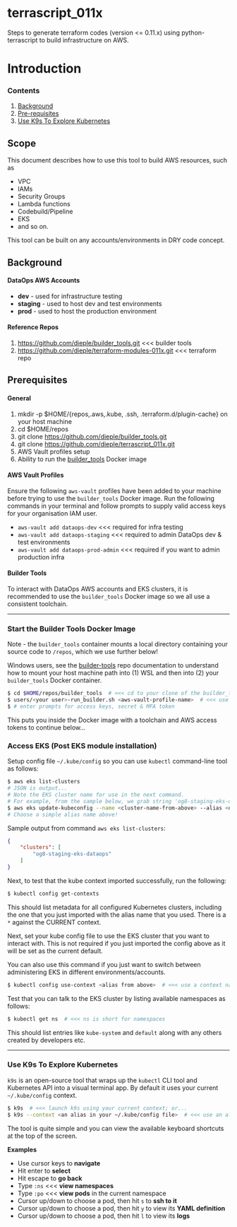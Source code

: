 # terrascript_011x

Steps to generate terraform codes (version <= 0.11.x) using python-terrascript to build infrastructure on AWS.

# Introduction

### Contents

1. [Background](#Background)
1. [Pre-requisites](#Prerequisites)
1. [Use K9s To Explore Kubernetes](#Use-K9s-To-Explore-Kubernetes)


## Scope

This document describes how to use this tool to build AWS resources, such as 
* VPC 
* IAMs
* Security Groups
* Lambda functions
* Codebuild/Pipeline
* EKS
* and so on.  

This tool can be built on any accounts/environments in DRY code concept.

## Background

#### DataOps AWS Accounts

* __dev__ - used for infrastructure testing
* __staging__ - used to host dev and test environments
* __prod__ - used to host the production environment

#### Reference Repos

1. https://github.com/dieple/builder_tools.git <<< builder tools
1. https://github.com/dieple/terraform-modules-011x.git <<< terraform repo


## Prerequisites

#### General 

1. mkdir -p $HOME/{repos,.aws,.kube, .ssh, .terraform.d/plugin-cache} on your host machine
1. cd $HOME/repos
1. git clone https://github.com/dieple/builder_tools.git
1. git clone https://github.com/dieple/terrascript_011x.git
1. AWS Vault profiles setup 
1. Ability to run the [builder_tools](https://github.com/dieple/builder_tools.git) Docker image

#### AWS Vault Profiles 

Ensure the following `aws-vault` profiles have been added to your machine before trying
to use the `builder_tools` Docker image. Run the following commands in your terminal 
and follow prompts to supply valid access keys for your organisation IAM user.

* ```aws-vault add dataops-dev``` <<< required for infra testing
* ```aws-vault add dataops-staging``` <<< required to admin DataOps dev & test environments
* ```aws-vault add dataops-prod-admin``` <<< required if you want to admin production infra

#### Builder Tools

To interact with DataOps AWS accounts and EKS clusters, it is recommended to use the 
`builder_tools` Docker image so we all use a consistent toolchain.

---

### Start the Builder Tools Docker Image

Note - the `builder_tools` container mounts a local directory 
containing your source code to `/repos`, which we use further below! 

Windows users, see the [builder-tools](https://github.com/dieple/builder_tools#option-1---create-your-own-launch-script) 
repo documentation to understand how to mount your host machine path into (1) WSL and then into (2) 
your `builder_tools` Docker container.
 
```bash
$ cd $HOME/repos/builder_tools  # <<< cd to your clone of the builder_tools repo...
$ users/<your user>-run_builder.sh <aws-vault-profile-name>  # <<< use the aws-vault profile of choice here e.g. 'dataops-staging' or another one found in your `~/.aws/config` file
$ # enter prompts for access keys, secret & MFA token
```

This puts you inside the Docker image with a toolchain and AWS access tokens to continue below...


### Access EKS (Post EKS module installation)

Setup config file `~/.kube/config` so you can use `kubectl` command-line tool as follows:

```bash
$ aws eks list-clusters  
# JSON is output...
# Note the EKS cluster name for use in the next command.
# For example, from the sample below, we grab string 'og8-staging-eks-dataops'
$ aws eks update-kubeconfig --name <cluster-name-from-above> --alias <dev|staging|prod>  
# Choose a simple alias name above!
```

Sample output from command `aws eks list-clusters`:
```json
{
    "clusters": [
        "og8-staging-eks-dataops"
    ]
}
```

Next, to test that the kube context imported successfully, run the following:

```bash
$ kubectl config get-contexts  
```

This should list metadata for all configured Kubernetes clusters,
including the one that you just imported with the alias name that you used.
There is a `*` against the CURRENT context.  

Next, set your kube config file to use the EKS cluster that you want to interact with. 
This is not required if you just imported the config above as it will be set as the current default.

You can also use this command if you just want to switch between administering 
EKS in different environments/accounts.

```bash
$ kubectl config use-context <alias from above>  # <<< use a context name shown in the output of get-contexts above
``` 

Test that you can talk to the EKS cluster by listing available namespaces as follows:

```bash
$ kubectl get ns  # <<< ns is short for namespaces
```

This should list entries like `kube-system` and `default` along with any others created by developers etc.


---

### Use K9s To Explore Kubernetes

`k9s` is an open-source tool that wraps up the `kubectl` CLI tool and Kubernetes API into a visual terminal app.
By default it uses your current `~/.kube/config` context. 

```bash
$ k9s  # <<< launch k9s using your current context; or...
$ k9s --context <an alias in your ~/.kube/config file>  # <<< use an alternative context without having to switch 
```

The tool is quite simple and you can view the available keyboard shortcuts at the top of the screen.

__Examples__

* Use cursor keys to __navigate__
* Hit enter to __select__
* Hit escape to __go back__ 
* Type `:ns`  <<< __view namespaces__
* Type `:po`  <<< __view pods__ in the current namespace
* Cursor up/down to choose a pod, then hit `s` to __ssh to it__
* Cursor up/down to choose a pod, then hit `y` to view its __YAML definition__
* Cursor up/down to choose a pod, then hit `l` to view its __logs__
 
